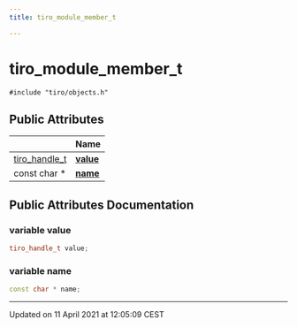 ```yaml
---
title: tiro_module_member_t

---
```


# tiro_module_member_t




`#include "tiro/objects.h"`

## Public Attributes

|                | Name           |
| -------------- | -------------- |
| [tiro_handle_t](/docs/api/files/def_8h#typedef-tiro_handle_t) | **[value](/docs/api/classes/structtiro__module__member__t#variable-value)**  |
| const char * | **[name](/docs/api/classes/structtiro__module__member__t#variable-name)**  |

## Public Attributes Documentation

### variable value

```cpp
tiro_handle_t value;
```


### variable name

```cpp
const char * name;
```


-------------------------------

Updated on 11 April 2021 at 12:05:09 CEST